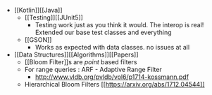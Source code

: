 - [[Kotlin]][[Java]]
    - [[Testing]][[JUnit5]]
        - Testing work just as you think it would. The interop is real! Extended our base test classes and everything
    - [[GSON]]
        - Works as expected with data classes. no issues at all
- [[Data Structures]][[Algorithms]][[Papers]]
    - [[Bloom Filter]]s are _point_ based filters
    - For range queries : ARF - Adaptive Range Filter
        - http://www.vldb.org/pvldb/vol6/p1714-kossmann.pdf
    - Hierarchical Bloom Filters [[https://arxiv.org/abs/1712.04544]]
